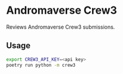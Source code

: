 # Andromaverse Crew3

Reviews Andromaverse Crew3 submissions.

## Usage

```sh
export CREW3_API_KEY=<api key>
poetry run python -m crew3
```
